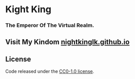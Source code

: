 # Kight King
### The Emperor Of The Virtual Realm.

## Visit My Kindom [nightkinglk.github.io](https://nightkinglk.github.io)

## License
Code released under the [CC0-1.0 license](https://github.com/nightkinglk/nightkinglk/blob/main/LICENSE).
